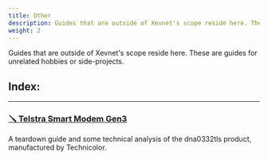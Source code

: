 ```yaml
---
title: Other
description: Guides that are outside of Xevnet's scope reside here. These are guides for unrelated hobbies or side-projects.
weight: 2
---
```


Guides that are outside of Xevnet's scope reside here. These are guides for unrelated hobbies or side-projects.
## Index:

---

### [🪛 Telstra Smart Modem Gen3](/other/dna0332tls)
A teardown guide and some technical analysis of the dna0332tls product, manufactured by Technicolor.